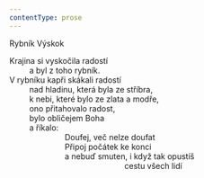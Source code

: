 ```yaml
---
contentType: prose
---
```


Rybník Výskok

Krajina si vyskočila radostí  
         a byl z toho rybník.  
V rybníku kapři skákali radostí  
         nad hladinu, která byla ze stříbra,  
         k nebi, které bylo ze zlata a modře,  
         ono přitahovalo radost,  
         bylo obličejem Boha  
         a říkalo:  
                         Doufej, več nelze doufat  
                         Připoj počátek ke konci  
                         a nebuď smuten, i když tak opustíš  
                                                    cestu všech lidí
